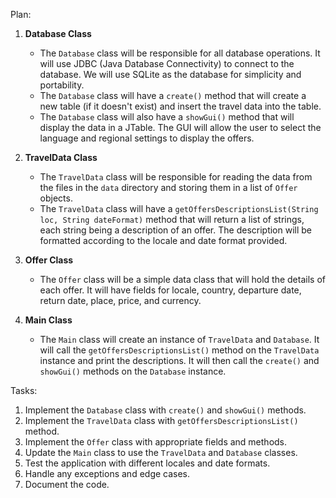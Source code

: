 Plan:

1. **Database Class**
    - The `Database` class will be responsible for all database operations. It will use JDBC (Java Database Connectivity) to connect to the database. We will use SQLite as the database for simplicity and portability.
    - The `Database` class will have a `create()` method that will create a new table (if it doesn't exist) and insert the travel data into the table.
    - The `Database` class will also have a `showGui()` method that will display the data in a JTable. The GUI will allow the user to select the language and regional settings to display the offers.

2. **TravelData Class**
    - The `TravelData` class will be responsible for reading the data from the files in the `data` directory and storing them in a list of `Offer` objects.
    - The `TravelData` class will have a `getOffersDescriptionsList(String loc, String dateFormat)` method that will return a list of strings, each string being a description of an offer. The description will be formatted according to the locale and date format provided.

3. **Offer Class**
    - The `Offer` class will be a simple data class that will hold the details of each offer. It will have fields for locale, country, departure date, return date, place, price, and currency.

4. **Main Class**
    - The `Main` class will create an instance of `TravelData` and `Database`. It will call the `getOffersDescriptionsList()` method on the `TravelData` instance and print the descriptions. It will then call the `create()` and `showGui()` methods on the `Database` instance.

Tasks:

1. Implement the `Database` class with `create()` and `showGui()` methods.
2. Implement the `TravelData` class with `getOffersDescriptionsList()` method.
3. Implement the `Offer` class with appropriate fields and methods.
4. Update the `Main` class to use the `TravelData` and `Database` classes.
5. Test the application with different locales and date formats.
6. Handle any exceptions and edge cases.
7. Document the code.